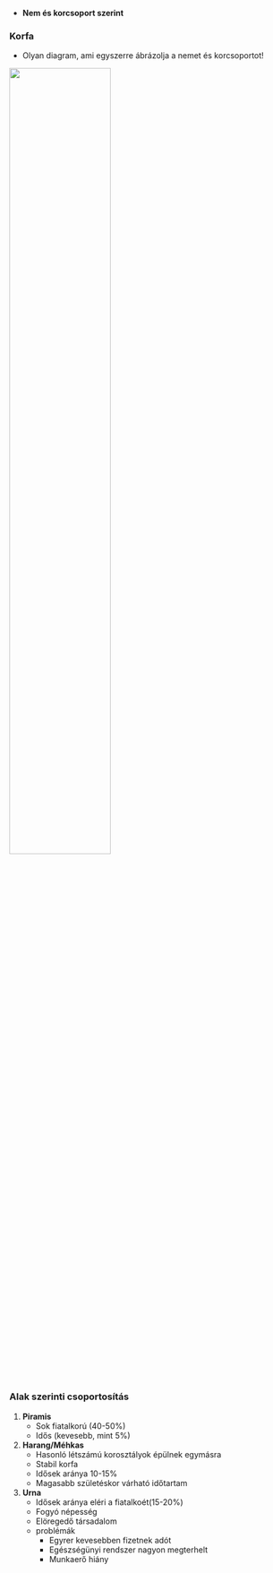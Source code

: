 - **Nem és korcsoport szerint**
### Korfa
- Olyan diagram, ami egyszerre ábrázolja a nemet és korcsoportot!
<img src="foldrajz_korfa.png" width="60%">

### Alak szerinti csoportosítás
1. **Piramis**
	- Sok fiatalkorú (40-50%)
	- Idős (kevesebb, mint 5%)
2.  **Harang/Méhkas**
	- Hasonló létszámú korosztályok épülnek egymásra
	 - Stabil korfa
	 - Idősek aránya 10-15%
	 - Magasabb születéskor várható időtartam
3. **Urna**
	- Idősek aránya eléri a fiatalkoét(15-20%)
	- Fogyó népesség
	- Elöregedő társadalom
	- problémák
		- Egyrer kevesebben fizetnek adót
		- Egészségünyi rendszer nagyon megterhelt
		- Munkaerő hiány